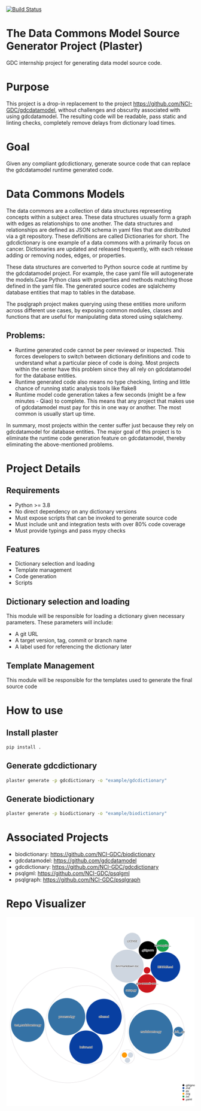 [![Build Status](https://app.travis-ci.com/NCI-GDC/plaster.svg?token=5s3bZRahNJnkspYEMwZC&branch=master)](https://app.travis-ci.com/NCI-GDC/plaster)

# The Data Commons Model Source Generator Project (Plaster)

GDC internship project for generating data model source code.

<!-- toc -->
<!-- tocstop -->

# Purpose

This project is a drop-in replacement to the project
https://github.com/NCI-GDC/gdcdatamodel, without challenges and obscurity associated
with using gdcdatamodel. The resulting code will be readable, pass static and linting
checks, completely remove delays from dictionary load times.

# Goal

Given any compliant gdcdictionary, generate source code that can replace the
gdcdatamodel runtime generated code.

# Data Commons Models

The data commons are a collection of data structures representing concepts within a
subject area. These data structures usually form a graph with edges as relationships to
one another. The data structures and relationships are defined as JSON schema in yaml
files that are distributed via a git repository. These definitions are called
Dictionaries for short. The gdcdictionary is one example of a data commons with a
primarily focus on cancer. Dictionaries are updated and released frequently, with each
release adding or removing nodes, edges, or properties.

These data structures are converted to Python source code at runtime by the gdcdatamodel
project. For example, the case yaml file will autogenerate the models.Case Python class
with properties and methods matching those defined in the yaml file. The generated
source codes are sqlalchemy database entities that map to tables in the database.

The psqlgraph project makes querying using these entities more uniform across different
use cases, by exposing common modules, classes and functions that are useful for
manipulating data stored using sqlalchemy.

## Problems:

- Runtime generated code cannot be peer reviewed or inspected. This forces developers to
  switch between dictionary definitions and code to understand what a particular piece
  of code is doing. Most projects within the center have this problem since they all
  rely on gdcdatamodel for the database entities.
- Runtime generated code also means no type checking, linting and little chance of
  running static analysis tools like flake8
- Runtime model code generation takes a few seconds (might be a few minutes - Qiao) to
  complete. This means that any project that makes use of gdcdatamodel must pay for this
  in one way or another. The most common is usually start up time.

In summary, most projects within the center suffer just because they rely on
gdcdatamodel for database entities. The major goal of this project is to eliminate the
runtime code generation feature on gdcdatamodel, thereby eliminating the above-mentioned
problems.

# Project Details

## Requirements

- Python >= 3.8
- No direct dependency on any dictionary versions
- Must expose scripts that can be invoked to generate source code
- Must include unit and integration tests with over 80% code coverage
- Must provide typings and pass mypy checks

## Features

- Dictionary selection and loading
- Template management
- Code generation
- Scripts

## Dictionary selection and loading

This module will be responsible for loading a dictionary given necessary parameters.
These parameters will include:

- A git URL
- A target version, tag, commit or branch name
- A label used for referencing the dictionary later

## Template Management

This module will be responsible for the templates used to generate the final source code

# How to use

## Install plaster

```bash
pip install .
```

## Generate gdcdictionary

```bash
plaster generate -p gdcdictionary -o "example/gdcdictionary"
```

## Generate biodictionary

```bash
plaster generate -p biodictionary -o "example/biodictionary"
```

# Associated Projects

- biodictionary: https://github.com/NCI-GDC/biodictionary
- gdcdatamodel: https://github.com/gdcdatamodel
- gdcdictionary: https://github.com/NCI-GDC/gdcdictionary
- psqlgml: https://github.com/NCI-GDC/psqlgml
- psqlgraph: https://github.com/NCI-GDC/psqlgraph

# Repo Visualizer

![Visualization of this repo](images/diagram.svg)
